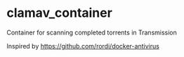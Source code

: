 # clamav_container
Container for scanning completed torrents in Transmission

Inspired by https://github.com/rordi/docker-antivirus
